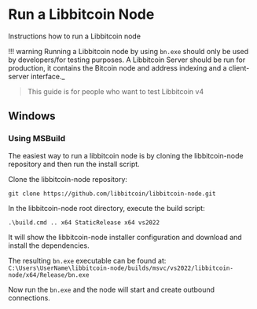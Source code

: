 # Run a Libbitcoin Node

 Instructions how to run a Libbitcoin node

!!! warning
    Running a Libbitcoin node by using `bn.exe` should only be used by developers/for testing purposes. A Libbitcoin Server should be run for production, it contains the Bitcoin node and address indexing and a client-server interface._

> This guide is for people who want to test Libbitcoin v4
## Windows

### Using MSBuild

The easiest way to run a libbitcoin node is by cloning the libbitcoin-node repository and then run the install script.

Clone the libbitcoin-node repository:

`git clone https://github.com/libbitcoin/libbitcoin-node.git`

In the libbitcoin-node root directory, execute the build script:

`.\build.cmd .. x64 StaticRelease x64 vs2022`

It will show the libbitcoin-node installer configuration and download and install the dependencies.

The resulting `bn.exe` executable can be found at:
`C:\Users\UserName\libbitcoin-node/builds/msvc/vs2022/libbitcoin-node/x64/Release/bn.exe`

Now run the `bn.exe` and the node will start and create outbound connections.
